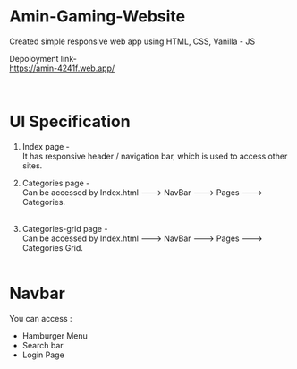 # Amin-Gaming-Website
Created simple responsive web app using HTML, CSS, Vanilla - JS<br/>

Depoloyment link-<br/>
https://amin-4241f.web.app/


<br/>

# UI Specification

1) Index page - <br/> 
   It has responsive header / navigation bar, which is used to access other sites.<br/>
   
2) Categories page -<br/>
   Can be accessed by Index.html ---> NavBar ---> Pages ---> Categories.<br/><br/>
   
3) Categories-grid page -<br/>
   Can be accessed by Index.html ---> NavBar ---> Pages ---> Categories Grid.<br/><br/>

# Navbar 
 You can access : <br/>
  * Hamburger Menu  <br/>
  * Search bar <br/>
  * Login Page <br/>

   
   
